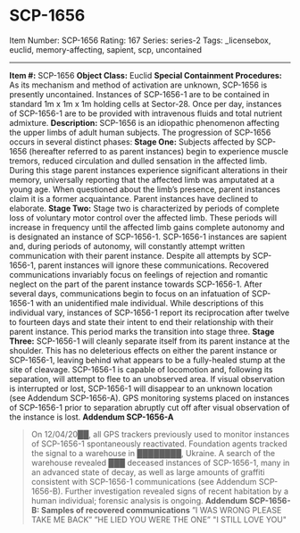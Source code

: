# SCP-1656
Item Number: SCP-1656
Rating: 167
Series: series-2
Tags: _licensebox, euclid, memory-affecting, sapient, scp, uncontained

---

**Item #:** SCP-1656
**Object Class:** Euclid
**Special Containment Procedures:** As its mechanism and method of activation are unknown, SCP-1656 is presently uncontained. Instances of SCP-1656-1 are to be contained in standard 1m x 1m x 1m holding cells at Sector-28. Once per day, instances of SCP-1656-1 are to be provided with intravenous fluids and total nutrient admixture.
**Description:** SCP-1656 is an idiopathic phenomenon affecting the upper limbs of adult human subjects. The progression of SCP-1656 occurs in several distinct phases:
**Stage One:** Subjects affected by SCP-1656 (hereafter referred to as parent instances) begin to experience muscle tremors, reduced circulation and dulled sensation in the affected limb. During this stage parent instances experience significant alterations in their memory, universally reporting that the affected limb was amputated at a young age. When questioned about the limb’s presence, parent instances claim it is a former acquaintance. Parent instances have declined to elaborate.
**Stage Two:** Stage two is characterized by periods of complete loss of voluntary motor control over the affected limb. These periods will increase in frequency until the affected limb gains complete autonomy and is designated an instance of SCP-1656-1. SCP-1656-1 instances are sapient and, during periods of autonomy, will constantly attempt written communication with their parent instance. Despite all attempts by SCP-1656-1, parent instances will ignore these communications.
Recovered communications invariably focus on feelings of rejection and romantic neglect on the part of the parent instance towards SCP-1656-1. After several days, communications begin to focus on an infatuation of SCP-1656-1 with an unidentified male individual. While descriptions of this individual vary, instances of SCP-1656-1 report its reciprocation after twelve to fourteen days and state their intent to end their relationship with their parent instance. This period marks the transition into stage three.
**Stage Three:** SCP-1656-1 will cleanly separate itself from its parent instance at the shoulder. This has no deleterious effects on either the parent instance or SCP-1656-1, leaving behind what appears to be a fully-healed stump at the site of cleavage.
SCP-1656-1 is capable of locomotion and, following its separation, will attempt to flee to an unobserved area. If visual observation is interrupted or lost, SCP-1656-1 will disappear to an unknown location (see Addendum SCP-1656-A). GPS monitoring systems placed on instances of SCP-1656-1 prior to separation abruptly cut off after visual observation of the instance is lost.
**Addendum SCP-1656-A**
> On 12/04/20██, all GPS trackers previously used to monitor instances of SCP-1656-1 spontaneously reactivated. Foundation agents tracked the signal to a warehouse in ████████, Ukraine. A search of the warehouse revealed ███ deceased instances of SCP-1656-1, many in an advanced state of decay, as well as large amounts of graffiti consistent with SCP-1656-1 communications (see Addendum SCP-1656-B). Further investigation revealed signs of recent habitation by a human individual; forensic analysis is ongoing.
**Addendum SCP-1656-B: Samples of recovered communications**
> ”I WAS WRONG PLEASE TAKE ME BACK”
> ”HE LIED YOU WERE THE ONE”
> "I STILL LOVE YOU"